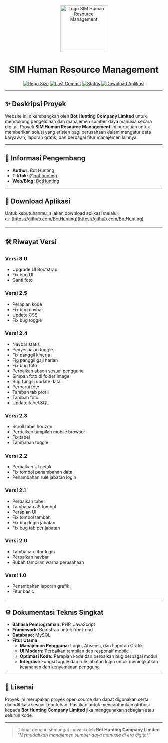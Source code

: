 <p align="center">
  <img src="[https://via.placeholder.com/150x150.png?text=SIM+HRM](http://github.com/BotHunting/hrm/blob/main/assets/img/logo.gif)http://github.com/BotHunting/hrm/blob/main/assets/img/logo.gif" alt="Logo SIM Human Resource Management" width="150">
</p>

<h1 align="center">SIM Human Resource Management</h1>

<p align="center">
  <a href="https://github.com/BotHunting/hrm"><img src="https://img.shields.io/github/repo-size/BotHunting/sim_hrm" alt="Repo Size"></a>
  <a href="https://github.com/BotHunting/hrm/commits/main"><img src="https://img.shields.io/github/last-commit/BotHunting/sim_hrm" alt="Last Commit"></a>
  <a href="#"><img src="https://img.shields.io/badge/status-active-brightgreen.svg" alt="Status"></a>
  <a href="https://github.com/BotHunting"><img src="https://img.shields.io/badge/Download-Aplikasi-blue" alt="Download Aplikasi"></a>
</p>

---

## ✨ Deskripsi Proyek

Website ini dikembangkan oleh **Bot Hunting Company Limited** untuk mendukung pengelolaan dan manajemen sumber daya manusia secara digital. Proyek **SIM Human Resource Management** ini bertujuan untuk memberikan solusi yang efisien bagi perusahaan dalam mengatur data karyawan, laporan grafik, dan berbagai fitur manajemen lainnya.

---

## 👤 Informasi Pengembang

- **Author:** Bot Hunting  
- **TikTok:** [@bot.hunting](https://www.tiktok.com/@bot.hunting)  
- **Web/Blog:** [BotHunting](https://github.com/BotHunting)  

---

## 🔗 Download Aplikasi

Untuk kebutuhanmu, silakan download aplikasi melalui:  
👉 [https://github.com/BotHunting](https://github.com/BotHunting)

---

## 🛠️ Riwayat Versi

### Versi 3.0
- Upgrade UI Bootstrap
- Fix bug UI
- Ganti foto

### Versi 2.5
- Perapian kode
- Fix bug navbar
- Update CSS
- Fix bug toggle

### Versi 2.4
- Navbar statis
- Penyesuaian toggle
- Fix panggil kinerja
- Fig panggil gaji harian
- Fix bug foto
- Perbaikan absen sesuai pengguna
- Simpan foto di folder image
- Bug fungsi update data
- Perbarui foto
- Tambah tab profil
- Tambah foto
- Update tabel SQL

### Versi 2.3
- Scroll tabel horizon
- Perbaikan tampilan mobile browser
- Fix tabel
- Tambahan toggle

### Versi 2.2
- Perbaikan UI cetak
- Fix tombol penambahan data
- Penambahan rule jabatan login

### Versi 2.1
- Perbaikan tabel
- Tambahan JS tombol
- Perapian UI
- Fix tombol tambah
- Fix bug login jabatan
- Fix bug tab per jabatan

### Versi 2.0
- Tambahan fitur login
- Perbaikan navbar
- Rubah tampilan warna perusahaan

### Versi 1.0
- Penambahan laporan grafik
- Fitur basic

---

## ⚙️ Dokumentasi Teknis Singkat

- **Bahasa Pemrograman:** PHP, JavaScript  
- **Framework:** Bootstrap untuk front-end  
- **Database:** MySQL  
- **Fitur Utama:**  
  - **Manajemen Pengguna:** Login, Absensi, dan Laporan Grafik  
  - **UI Modern:** Perbaikan tampilan dan responsif mobile  
  - **Optimasi Kode:** Perapian kode dan perbaikan bug berbagai modul  
  - **Integrasi:** Fungsi toggle dan rule jabatan login untuk meningkatkan keamanan dan kenyamanan pengguna

---

## 📄 Lisensi

Proyek ini merupakan proyek open source dan dapat digunakan serta dimodifikasi sesuai kebutuhan. Pastikan untuk mencantumkan atribusi kepada **Bot Hunting Company Limited** jika menggunakan sebagian atau seluruh kode.

---

> Dibuat dengan semangat inovasi oleh **Bot Hunting Company Limited**  
> _"Memudahkan manajemen sumber daya manusia di era digital."_

